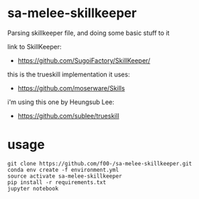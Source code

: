 # sa-melee-skillkeeper
Parsing skillkeeper file, and doing some basic stuff to it

link to SkillKeeper:

* https://github.com/SugoiFactory/SkillKeeper/

this is the trueskill implementation it uses:

* https://github.com/moserware/Skills

i'm using this one by Heungsub Lee:

* https://github.com/sublee/trueskill

# usage
```
git clone https://github.com/f00-/sa-melee-skillkeeper.git
conda env create -f environment.yml
source activate sa-melee-skillkeeper
pip install -r requirements.txt
jupyter notebook
```

